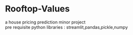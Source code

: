 # Rooftop-Values
a house pricing prediction minor project<br>
pre requisite python libraries : streamlit,pandas,pickle,numpy
